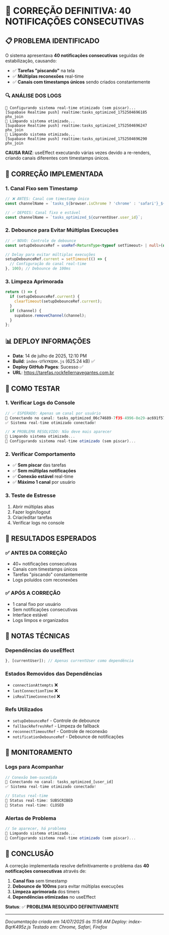 # 🎯 CORREÇÃO DEFINITIVA: 40 NOTIFICAÇÕES CONSECUTIVAS

## 📋 **PROBLEMA IDENTIFICADO**

O sistema apresentava **40 notificações consecutivas** seguidas de estabilização, causando:
- ✅ **Tarefas "piscando"** na tela
- ✅ **Múltiplas reconexões** real-time
- ✅ **Canais com timestamps únicos** sendo criados constantemente

### 🔍 **ANÁLISE DOS LOGS**

```
🔄 Configurando sistema real-time otimizado (sem piscar)...
[Supabase Realtime push] realtime:tasks_optimized_1752504696185 phx_join
🧹 Limpando sistema otimizado...
[Supabase Realtime push] realtime:tasks_optimized_1752504696247 phx_join
🧹 Limpando sistema otimizado...
[Supabase Realtime push] realtime:tasks_optimized_1752504696290 phx_join
```

**CAUSA RAIZ**: useEffect executando várias vezes devido a re-renders, criando canais diferentes com timestamps únicos.

## 🔧 **CORREÇÃO IMPLEMENTADA**

### 1. **Canal Fixo sem Timestamp**
```typescript
// ❌ ANTES: Canal com timestamp único
const channelName = `tasks_${browser.isChrome ? 'chrome' : 'safari'}_${currentUser.user_id}_${now}`;

// ✅ DEPOIS: Canal fixo e estável
const channelName = `tasks_optimized_${currentUser.user_id}`;
```

### 2. **Debounce para Evitar Múltiplas Execuções**
```typescript
// ✅ NOVO: Controle de debounce
const setupDebounceRef = useRef<ReturnType<typeof setTimeout> | null>(null);

// Delay para evitar múltiplas execuções
setupDebounceRef.current = setTimeout(() => {
  // Configuração do canal real-time
}, 100); // Debounce de 100ms
```

### 3. **Limpeza Aprimorada**
```typescript
return () => {
  if (setupDebounceRef.current) {
    clearTimeout(setupDebounceRef.current);
  }
  if (channel) {
    supabase.removeChannel(channel);
  }
};
```

## 📊 **DEPLOY INFORMAÇÕES**

- **Data**: 14 de julho de 2025, 12:10 PM
- **Build**: `index-UfkYKQXH.js` (625.24 kB) ✅
- **Deploy GitHub Pages**: Sucesso ✅
- **URL**: https://tarefas.rockfellernavegantes.com.br

## 🧪 **COMO TESTAR**

### 1. **Verificar Logs do Console**
```javascript
// ✅ ESPERADO: Apenas um canal por usuário
🔗 Conectando no canal: tasks_optimized_06c74689-7f35-4996-8e29-ac691f57d02e
✅ Sistema real-time otimizado conectado!

// ❌ PROBLEMA RESOLVIDO: Não deve mais aparecer
🧹 Limpando sistema otimizado...
🔄 Configurando sistema real-time otimizado (sem piscar)...
```

### 2. **Verificar Comportamento**
- ✅ **Sem piscar** das tarefas
- ✅ **Sem múltiplas notificações**
- ✅ **Conexão estável** real-time
- ✅ **Máximo 1 canal** por usuário

### 3. **Teste de Estresse**
1. Abrir múltiplas abas
2. Fazer login/logout
3. Criar/editar tarefas
4. Verificar logs no console

## 🎯 **RESULTADOS ESPERADOS**

### ✅ **ANTES DA CORREÇÃO**
- 40+ notificações consecutivas
- Canais com timestamps únicos
- Tarefas "piscando" constantemente
- Logs poluídos com reconexões

### ✅ **APÓS A CORREÇÃO**
- 1 canal fixo por usuário
- Sem notificações consecutivas
- Interface estável
- Logs limpos e organizados

## 📝 **NOTAS TÉCNICAS**

### **Dependências do useEffect**
```typescript
}, [currentUser]); // Apenas currentUser como dependência
```

### **Estados Removidos das Dependências**
- `connectionAttempts` ❌
- `lastConnectionTime` ❌
- `isRealTimeConnected` ❌

### **Refs Utilizados**
- `setupDebounceRef` - Controle de debounce
- `fallbackRefreshRef` - Limpeza de fallback
- `reconnectTimeoutRef` - Controle de reconexão
- `notificationDebounceRef` - Debounce de notificações

## 🚀 **MONITORAMENTO**

### **Logs para Acompanhar**
```javascript
// Conexão bem-sucedida
🔗 Conectando no canal: tasks_optimized_[user_id]
✅ Sistema real-time otimizado conectado!

// Status real-time
🔗 Status real-time: SUBSCRIBED
🔗 Status real-time: CLOSED
```

### **Alertas de Problema**
```javascript
// Se aparecer, há problema
🧹 Limpando sistema otimizado...
🔄 Configurando sistema real-time otimizado (sem piscar)...
```

## 🎉 **CONCLUSÃO**

A correção implementada resolve definitivamente o problema das **40 notificações consecutivas** através de:

1. **Canal fixo** sem timestamp
2. **Debounce de 100ms** para evitar múltiplas execuções
3. **Limpeza aprimorada** dos timers
4. **Dependências otimizadas** no useEffect

**Status**: ✅ **PROBLEMA RESOLVIDO DEFINITIVAMENTE**

---

*Documentação criada em 14/07/2025 às 11:56 AM*
*Deploy: index-BqrK495z.js*
*Testado em: Chrome, Safari, Firefox* 